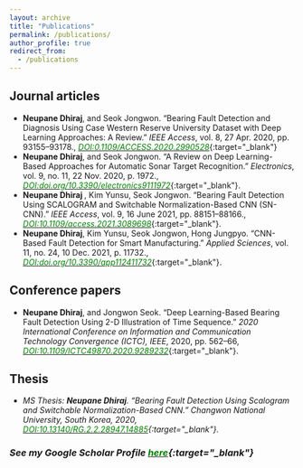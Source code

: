 ```yaml
---
layout: archive
title: "Publications"
permalink: /publications/
author_profile: true
redirect_from:
  - /publications
---
```


Journal articles
----------------

* <b>Neupane Dhiraj</b>, and Seok Jongwon. “Bearing Fault Detection and Diagnosis Using Case Western Reserve University Dataset with Deep Learning Approaches: A Review.” <i>IEEE Access</i>, vol. 8, 27 Apr. 2020, pp. 93155–93178., [<span style="color:green">*DOI:0.1109/ACCESS.2020.2990528*</span>](https://ieeexplore.ieee.org/document/9078761){:target="_blank"}
* <b>Neupane Dhiraj</b>, and Seok Jongwon. “A Review on Deep Learning-Based Approaches for Automatic Sonar Target Recognition.” <i>Electronics</i>, vol. 9, no. 11, 22 Nov. 2020, p. 1972., [<span style="color:green">*DOI:doi.org/10.3390/electronics9111972*</span>](https://doi.org/10.3390/electronics9111972){:target="_blank"}. 
* <b>Neupane Dhiraj </b>, Kim Yunsu, Seok Jongwon. “Bearing Fault Detection Using SCALOGRAM and Switchable Normalization-Based CNN (SN-CNN).” <i>IEEE Access</i>, vol. 9, 16 June 2021, pp. 88151–88166., [<span style="color:green">*DOI:10.1109/access.2021.3089698*</span>](https://ieeexplore.ieee.org/document/9456898){:target="_blank"}.
* <b>Neupane Dhiraj</b>, Kim Yunsu, Seok Jongwon, Hong Jungpyo. “CNN-Based Fault Detection for Smart Manufacturing.” <i>Applied Sciences</i>, vol. 11, no. 24, 10 Dec. 2021, p. 11732., [<span style="color:green">*DOI:doi.org/10.3390/app112411732*</span>](https://doi.org/10.3390/app112411732){:target="_blank"}. 
  
Conference papers
----------------------------
* <b>Neupane Dhiraj</b>, and Jongwon Seok. “Deep Learning-Based Bearing Fault Detection Using 2-D Illustration of Time Sequence.” <i>2020 International Conference on Information and Communication Technology Convergence (ICTC), IEEE</i>, 2020, pp. 562–66, [<span style="color:green">*DOI:10.1109/ICTC49870.2020.9289232*</span>](https://ieeexplore.ieee.org/abstract/document/9289232/){:target="_blank"}.

Thesis
--------------------------
* <i>MS Thesis:<i/> <b>Neupane Dhiraj</b>. “Bearing Fault Detection Using Scalogram and Switchable Normalization-Based CNN.” <i>Changwon National University, South  Korea</i>, 2020, [<span style="color:green">*DOI:10.13140/RG.2.2.28947.14885*</span>]( https://www.researchgate.net/publication/367458109_Bearing_Fault_Detection_Using_Scalogram_and_Switchable_Normalization-Based_CNN){:target="_blank"}.

### See my Google Scholar Profile [<span style="color:green">*here*</span>](https://scholar.google.com/citations?user=KtSkA68AAAAJ&hl=en){:target="_blank"}
